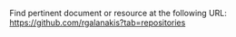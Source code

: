 Find pertinent document or resource at the following URL:
https://github.com/rgalanakis?tab=repositories
